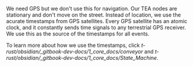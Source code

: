 We need GPS but we don't use this for navigation. Our TEA nodes are stationary and don't move on the street. Instead of location, we use the acurate timestamps from GPS satellites. Every GPS satellite has an atomic clock, and it constantly sends time signals to any terrestrial GPS receiver. We use this as the source of the timestamps for all events.

To learn more about how we use the timestamps, click *t-rust/obsidian/_gitbook-dev-docs/1_core_docs/conveyor* and *t-rust/obsidian/_gitbook-dev-docs/1_core_docs/State_Machine*.
